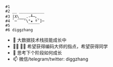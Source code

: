 ```
#1                
#2 __ ___________           
#3 |X\___.-╨─｡_                                  
#4 `─´‾‾‷\°★ º¯]─                                 
#5        ‾‾‾‾‾       
#6 diggzhang
```


- 🌱 大数据技术栈技能成长中
- 👩‍🏫 🧑‍🏫 希望获得编码大师的指点，希望获得同学
- 🤔 思考下个阶段如何成长
- 📫 微信/telegram/twitter: diggzhang
